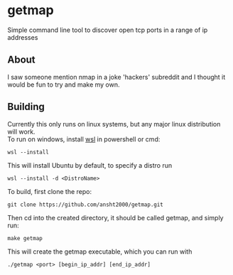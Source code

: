 # getmap
Simple command line tool to discover open tcp ports in a range of ip addresses 

## About
I saw someone mention nmap in a joke 'hackers' subreddit and I thought it would be fun to try and make my own.

## Building
Currently this only runs on linux systems, but any major linux distribution will work. \
To run on windows, install [wsl](https://learn.microsoft.com/en-us/windows/wsl/) in powershell or cmd:
```
wsl --install
```

This will install Ubuntu by default, to specify a distro run
```
wsl --install -d <DistroName>
```

To build, first clone the repo:
```
git clone https://github.com/ansht2000/getmap.git
```

Then cd into the created directory, it should be called getmap, and simply run:
```
make getmap
```

This will create the getmap executable, which you can run with 
```
./getmap <port> [begin_ip_addr] [end_ip_addr]
```